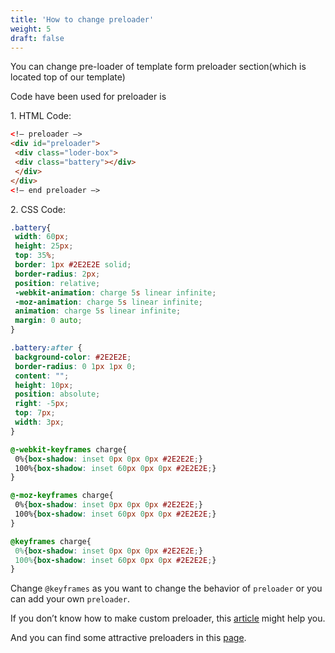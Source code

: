 ```yaml
---
title: 'How to change preloader'
weight: 5
draft: false
---
```

You can change pre-loader of template form preloader section(which is located top of our template)

Code have been used for preloader is

1\. HTML Code:  
```html
<!– preloader –>
<div id="preloader">
 <div class="loder-box">
 <div class="battery"></div>
 </div>
</div>
<!– end preloader –>
```

2\. CSS Code:  
```css
.battery{  
 width: 60px;  
 height: 25px;  
 top: 35%;  
 border: 1px #2E2E2E solid;  
 border-radius: 2px;  
 position: relative;  
 -webkit-animation: charge 5s linear infinite;  
 -moz-animation: charge 5s linear infinite;  
 animation: charge 5s linear infinite;  
 margin: 0 auto;  
}

.battery:after {  
 background-color: #2E2E2E;  
 border-radius: 0 1px 1px 0;  
 content: "";  
 height: 10px;  
 position: absolute;  
 right: -5px;  
 top: 7px;  
 width: 3px;  
}

@-webkit-keyframes charge{  
 0%{box-shadow: inset 0px 0px 0px #2E2E2E;}  
 100%{box-shadow: inset 60px 0px 0px #2E2E2E;}  
}

@-moz-keyframes charge{  
 0%{box-shadow: inset 0px 0px 0px #2E2E2E;}  
 100%{box-shadow: inset 60px 0px 0px #2E2E2E;}  
}

@keyframes charge{  
 0%{box-shadow: inset 0px 0px 0px #2E2E2E;}  
 100%{box-shadow: inset 60px 0px 0px #2E2E2E;}  
}  
```

Change `@keyframes` as you want to change the behavior of `preloader` or you can add your own `preloader`.

If you don’t know how to make custom preloader, this [article](https://ihatetomatoes.net/create-custom-preloading-screen/) might help you.

And you can find some attractive preloaders in this [page](http://tobiasahlin.com/spinkit/).